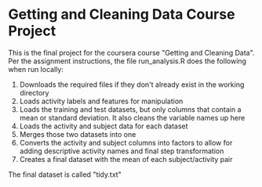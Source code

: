 # Getting and Cleaning Data Course Project

This is the final project for the coursera course "Getting and Cleaning Data". Per the assignment instructions, the file run_analysis.R does the following when run locally:

1. Downloads the required files if they don't already exist in the working directory
2. Loads activity labels and features for manipulation
3. Loads the training and test datasets, but only columns that contain a mean or standard deviation. It also cleans the variable names up here
4. Loads the activity and subject data for each dataset 
5. Merges those two datasets into one
6. Converts the activity and subject columns into factors to allow for adding descriptive activity names and final step transformation
7. Creates a final dataset with the mean of each subject/activity pair

The final dataset is called "tidy.txt" 
